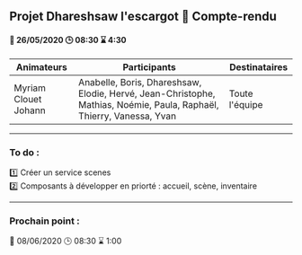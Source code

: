 ## Projet Dhareshsaw l'escargot :snail: Compte-rendu

#### :date: 26/05/2020 :clock3: 08:30 :hourglass: 4:30

| Animateurs | Participants | Destinataires |
| --- | --- | --- |
| Myriam Clouet </br> Johann | Anabelle, Boris, Dhareshsaw, Elodie, Hervé, Jean-Christophe, </br> Mathias, Noémie, Paula, Raphaël, Thierry, Vanessa, Yvan | Toute l'équipe |

***

### To do :
:one: Créer un service scenes  
:two: Composants à développer en priorté : accueil, scène, inventaire  

***
### Prochain point :
:date: 08/06/2020 :clock3: 08:30 :hourglass: 1:00
